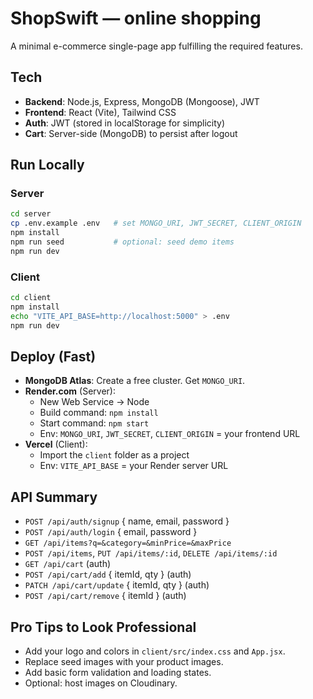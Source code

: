 # ShopSwift — online shopping

A minimal e-commerce single-page app fulfilling the required features.

## Tech
- **Backend**: Node.js, Express, MongoDB (Mongoose), JWT
- **Frontend**: React (Vite), Tailwind CSS
- **Auth**: JWT (stored in localStorage for simplicity)
- **Cart**: Server-side (MongoDB) to persist after logout

## Run Locally
### Server
```bash
cd server
cp .env.example .env   # set MONGO_URI, JWT_SECRET, CLIENT_ORIGIN
npm install
npm run seed           # optional: seed demo items
npm run dev
```
### Client
```bash
cd client
npm install
echo "VITE_API_BASE=http://localhost:5000" > .env
npm run dev
```

## Deploy (Fast)
- **MongoDB Atlas**: Create a free cluster. Get `MONGO_URI`.
- **Render.com** (Server):
  - New Web Service → Node
  - Build command: `npm install`
  - Start command: `npm start`
  - Env: `MONGO_URI`, `JWT_SECRET`, `CLIENT_ORIGIN` = your frontend URL
- **Vercel** (Client):
  - Import the `client` folder as a project
  - Env: `VITE_API_BASE` = your Render server URL

## API Summary
- `POST /api/auth/signup` { name, email, password }
- `POST /api/auth/login` { email, password }
- `GET /api/items?q=&category=&minPrice=&maxPrice`
- `POST /api/items`, `PUT /api/items/:id`, `DELETE /api/items/:id`
- `GET /api/cart` (auth)
- `POST /api/cart/add` { itemId, qty } (auth)
- `PATCH /api/cart/update` { itemId, qty } (auth)
- `POST /api/cart/remove` { itemId } (auth)

## Pro Tips to Look Professional
- Add your logo and colors in `client/src/index.css` and `App.jsx`.
- Replace seed images with your product images.
- Add basic form validation and loading states.
- Optional: host images on Cloudinary.
